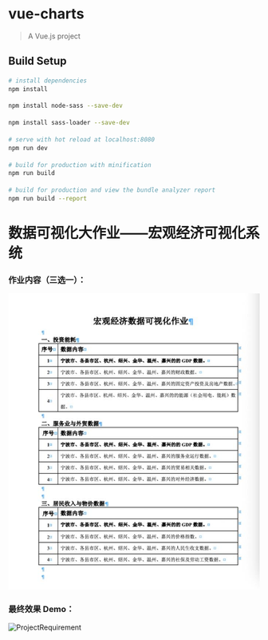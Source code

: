 # vue-charts

> A Vue.js project

## Build Setup

``` bash
# install dependencies
npm install

npm install node-sass --save-dev

npm install sass-loader --save-dev

# serve with hot reload at localhost:8080
npm run dev

# build for production with minification
npm run build

# build for production and view the bundle analyzer report
npm run build --report
```

# 数据可视化大作业——宏观经济可视化系统
### 作业内容（三选一）：
![ProjectRequirement](static/img/requirement.jpeg)

### 最终效果 Demo：
![ProjectRequirement](static/img/demo.gif)
